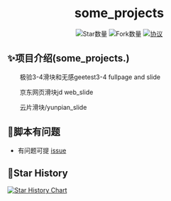 <div align="center"> 
<h1 align="center">
some_projects
</h1>

![](https://img.shields.io/github/stars/sijiyo/projects?style=social "Star数量")
![](https://img.shields.io/github/forks/sijiyo/projects?style=social "Fork数量")
[![](https://img.shields.io/github/license/sijiyo/projects "协议")](https://github.com/sijiyo/projects/blob/master/LICENSE)
</div>

## ✨项目介绍(some_projects.)

&emsp;&emsp;极验3-4滑块和无感geetest3-4 fullpage and slide

&emsp;&emsp;京东网页滑块jd web_slide

&emsp;&emsp;云片滑块/yunpian_slide

## 🙋‍脚本有问题
* 有问题可提 [issue](https://github.com/sijiyo/projects/issues)

## 🌟Star History

[![Star History Chart](https://api.star-history.com/svg?repos=sijiyo/projects&type=Date)](https://star-history.com/#sijiyo/projects&Date)
